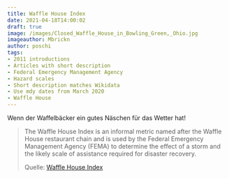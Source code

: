 ```yaml
---
title: Waffle House Index
date: 2021-04-18T14:00:02
draft: true
image: /images/Closed_Waffle_House_in_Bowling_Green,_Ohio.jpg
imageauthor: Mbrickn
author: poschi
tags: 
- 2011 introductions
- Articles with short description
- Federal Emergency Management Agency
- Hazard scales
- Short description matches Wikidata
- Use mdy dates from March 2020
- Waffle House
---
```


Wenn der Waffelbäcker ein gutes Näschen für das Wetter hat!

> The Waffle House Index is an informal metric named after the Waffle House
> restaurant chain and is used by the Federal Emergency Management Agency (FEMA)
> to determine the effect of a storm and the likely scale of assistance required
> for disaster recovery.
>
> Quelle: [Waffle House Index](https://en.wikipedia.org/wiki/Waffle_House_Index)
